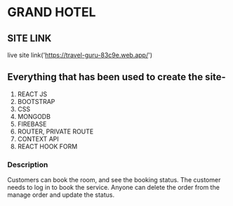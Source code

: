 # GRAND HOTEL 

## SITE LINK
live site link('https://travel-guru-83c9e.web.app/')


## Everything that has been used to create the site-

1. REACT JS
2. BOOTSTRAP
3. CSS
4. MONGODB
5. FIREBASE
6. ROUTER, PRIVATE ROUTE
7. CONTEXT API
8. REACT HOOK FORM

### Description
Customers can book the room, and see the booking status. The customer needs to log in to book the service. Anyone can delete the order from the manage order and update the status.
